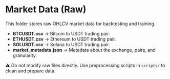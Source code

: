 # Market Data (Raw)

This folder stores raw OHLCV market data for backtesting and training.

- **BTCUSDT.csv** → Bitcoin to USDT trading pair.
- **ETHUSDT.csv** → Ethereum to USDT trading pair.
- **SOLUSDT.csv** → Solana to USDT trading pair.
- **market_metadata.json** → Metadata about the exchange, pairs, and granularity.

⚠️ Do not modify raw files directly. Use preprocessing scripts in `scripts/` to clean and prepare data.
